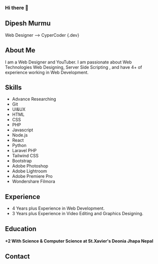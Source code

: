 ### Hi there 👋
## Dipesh Murmu
Web Designer
--> CyperCoder {.dev}
## About Me
I am a Web Designer and YouTuber. I am passionate about Web Technologies Web Designing, Server Side Scripting , and have 4+ of experience working in Web Development.
## Skills
* Advance Researching
* Git
* UI&UX
* HTML
* CSS
* PHP
* Javascript
* Node.js
* React
* Python
* Laravel PHP
* Tailwind CSS
* Bootstrap
* Adobe Photoshop
* Adobe Lightroom
* Adobe Premiere Pro
* Wondershare Filmora
## Experience
* 4 Years plus Experience in Web Development.
* 3 Years plus Experience in Video Editing and Graphics Designing.
## Education
#### +2 With Science & Computer Science at St.Xavier's Deonia Jhapa Nepal
## Contact
